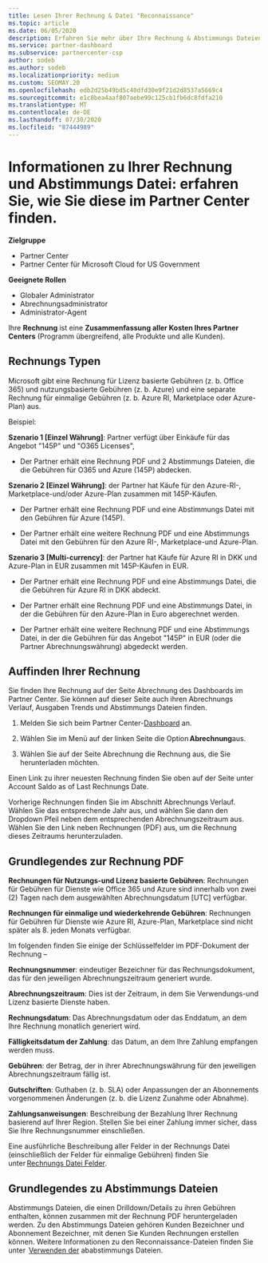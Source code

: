 ```yaml
---
title: Lesen Ihrer Rechnung & Datei "Reconnaissance"
ms.topic: article
ms.date: 06/05/2020
description: Erfahren Sie mehr über Ihre Rechnung & Abstimmungs Dateien. Ihre Rechnung zeigt Partner Center-Gebühren für das Programm, die Produkte und Kunden für diesen monatlichen Zeitraum an.
ms.service: partner-dashboard
ms.subservice: partnercenter-csp
author: sodeb
ms.author: sodeb
ms.localizationpriority: medium
ms.custom: SEOMAY.20
ms.openlocfilehash: edb2d25b49bd5c40dfd30e9f21d2d8537a5669c4
ms.sourcegitcommit: e1c8bea4aaf807aebe99c125cb1fb6dc8fdfa210
ms.translationtype: MT
ms.contentlocale: de-DE
ms.lasthandoff: 07/30/2020
ms.locfileid: "87444989"
---
```

# <a name="understand-your-bill-and-reconciliation-file---learn-how-to-find-them-in-partner-center"></a>Informationen zu Ihrer Rechnung und Abstimmungs Datei: erfahren Sie, wie Sie diese im Partner Center finden.

**Zielgruppe**

- Partner Center
- Partner Center für Microsoft Cloud for US Government

**Geeignete Rollen**

- Globaler Administrator
- Abrechnungsadministrator
- Administrator-Agent


Ihre **Rechnung** ist eine **Zusammenfassung aller Kosten Ihres Partner Centers** (Programm übergreifend, alle Produkte und alle Kunden). 

## <a name="invoice-types"></a>Rechnungs Typen

Microsoft gibt eine Rechnung für Lizenz basierte Gebühren (z. b. Office 365) und nutzungsbasierte Gebühren (z. b. Azure) und eine separate Rechnung für einmalige Gebühren (z. b. Azure RI, Marketplace oder Azure-Plan) aus.

Beispiel:  

**Szenario 1 [Einzel Währung]**: Partner verfügt über Einkäufe für das Angebot "145P" und "O365 Licenses",  

- Der Partner erhält eine Rechnung PDF und 2 Abstimmungs Dateien, die die Gebühren für O365 und Azure (145P) abdecken.  

**Szenario 2 [Einzel Währung]**: der Partner hat Käufe für den Azure-RI-, Marketplace-und/oder Azure-Plan zusammen mit 145P-Käufen.

- Der Partner erhält eine Rechnung PDF und eine Abstimmungs Datei mit den Gebühren für Azure (145P). 

- Der Partner erhält eine weitere Rechnung PDF und eine Abstimmungs Datei mit den Gebühren für den Azure RI-, Marketplace-und Azure-Plan. 

**Szenario 3 [Multi-currency]**: der Partner hat Käufe für Azure RI in DKK und Azure-Plan in EUR zusammen mit 145P-Käufen in EUR.

- Der Partner erhält eine Rechnung PDF und eine Abstimmungs Datei, die die Gebühren für Azure RI in DKK abdeckt. 

- Der Partner erhält eine Rechnung PDF und eine Abstimmungs Datei, in der die Gebühren für den Azure-Plan in Euro abgerechnet werden. 

- Der Partner erhält eine weitere Rechnung PDF und eine Abstimmungs Datei, in der die Gebühren für das Angebot "145P" in EUR (oder die Partner Abrechnungswährung) abgedeckt werden. 

## <a name="find-your-bill"></a>Auffinden Ihrer Rechnung 

Sie finden Ihre Rechnung auf der Seite Abrechnung des Dashboards im Partner Center. Sie können auf dieser Seite auch ihren Abrechnungs Verlauf, Ausgaben Trends und Abstimmungs Dateien finden. 

1. Melden Sie sich beim Partner Center-[Dashboard](https://partner.microsoft.com/dashboard/home) an. 

2. Wählen Sie im Menü auf der linken Seite die Option **Abrechnung**aus. 

3. Wählen Sie auf der Seite Abrechnung die Rechnung aus, die Sie herunterladen möchten. 

Einen Link zu ihrer neuesten Rechnung finden Sie oben auf der Seite unter Account Saldo as of Last Rechnungs Date. 

Vorherige Rechnungen finden Sie im Abschnitt Abrechnungs Verlauf. Wählen Sie das entsprechende Jahr aus, und wählen Sie dann den Dropdown Pfeil neben dem entsprechenden Abrechnungszeitraum aus. Wählen Sie den Link neben Rechnungen (PDF) aus, um die Rechnung dieses Zeitraums herunterzuladen. 

## <a name="understanding-invoice-pdf"></a>Grundlegendes zur Rechnung PDF 

**Rechnungen für Nutzungs-und Lizenz basierte Gebühren**: Rechnungen für Gebühren für Dienste wie Office 365 und Azure sind innerhalb von zwei (2) Tagen nach dem ausgewählten Abrechnungsdatum [UTC] verfügbar.  

**Rechnungen für einmalige und wiederkehrende Gebühren**: Rechnungen für Gebühren für Dienste wie Azure RI, Azure-Plan, Marketplace sind nicht später als 8. jeden Monats verfügbar.  

Im folgenden finden Sie einige der Schlüsselfelder im PDF-Dokument der Rechnung –

**Rechnungsnummer**: eindeutiger Bezeichner für das Rechnungsdokument, das für den jeweiligen Abrechnungszeitraum generiert wurde. 

**Abrechnungszeitraum**: Dies ist der Zeitraum, in dem Sie Verwendungs-und Lizenz basierte Dienste haben. 

**Rechnungsdatum**: Das Abrechnungsdatum oder das Enddatum, an dem Ihre Rechnung monatlich generiert wird. 

**Fälligkeitsdatum der Zahlung**: das Datum, an dem Ihre Zahlung empfangen werden muss. 

**Gebühren**: der Betrag, der in ihrer Abrechnungswährung für den jeweiligen Abrechnungszeitraum fällig ist. 

**Gutschriften**: Guthaben (z. b. SLA) oder Anpassungen der an Abonnements vorgenommenen Änderungen (z. b. die Lizenz Zunahme oder Abnahme). 

**Zahlungsanweisungen**: Beschreibung der Bezahlung Ihrer Rechnung basierend auf Ihrer Region. Stellen Sie bei einer Zahlung immer sicher, dass Sie Ihre Rechnungsnummer einschließen. 

Eine ausführliche Beschreibung aller Felder in der Rechnungs Datei (einschließlich der Felder für einmalige Gebühren) finden Sie unter [Rechnungs Datei Felder](invoice-file.md). 

## <a name="understand-reconciliation-files"></a>Grundlegendes zu Abstimmungs Dateien

 Abstimmungs Dateien, die einen Drilldown/Details zu ihren Gebühren enthalten, können zusammen mit der Rechnung PDF heruntergeladen werden. Zu den Abstimmungs Dateien gehören Kunden Bezeichner und Abonnement Bezeichner, mit denen Sie Kunden Rechnungen erstellen können. Weitere Informationen zu den Reconnaissance-Dateien finden Sie unter  [Verwenden der](use-the-reconciliation-files.md) ababstimmungs Dateien. 
